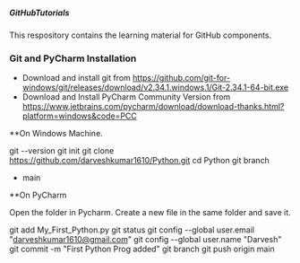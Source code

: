 ##### GitHubTutorials
This respository contains the learning material for GitHub components.

### Git and PyCharm Installation
- Download and install git from https://github.com/git-for-windows/git/releases/download/v2.34.1.windows.1/Git-2.34.1-64-bit.exe
- Download and Install PyCharm Community Version from https://www.jetbrains.com/pycharm/download/download-thanks.html?platform=windows&code=PCC

**On Windows Machine.

git --version
git init
git clone https://github.com/darveshkumar1610/Python.git
cd Python
git branch
* main

**On PyCharm

Open the folder in Pycharm. Create a new file in the same folder and save it.

git add My_First_Python.py
git status
git config --global user.email "darveshkumar1610@gmail.com"
git config --global user.name "Darvesh"
git commit -m "First Python Prog added"
git branch
git push origin main
